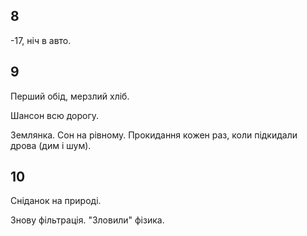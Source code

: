 ## 8

-17, ніч в авто.

## 9

Перший обід, мерзлий хліб.

Шансон всю дорогу.

Землянка. Сон на рівному. Прокидання кожен раз, коли підкидали дрова (дим і шум).

## 10

Сніданок на природі.

Знову фільтрація. "Зловили" фізика.
